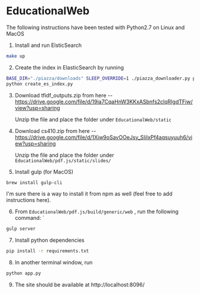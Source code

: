# EducationalWeb

The following instructions have been tested with Python2.7 on Linux and MacOS

1. Install and run ElsticSearch

```bash
make up
```

2. Create the index in ElasticSearch by running 

```bash
BASE_DIR="./piazza/downloads" SLEEP_OVERRIDE=1 ./piazza_downloader.py pgruber2@illinois.edu kdp8arjgvyj67l
python create_es_index.py
```

3. Download tfidf_outputs.zip from here -- https://drive.google.com/file/d/19ia7CqaHnW3KKxASbnfs2clqRIgdTFiw/view?usp=sharing
   
   Unzip the file and place the folder under `EducationalWeb/static`

4. Download cs410.zip from here -- https://drive.google.com/file/d/1Xiw9oSavOOeJsy_SIiIxPf4aqsuyuuh6/view?usp=sharing
   
   Unzip the file and place the folder under `EducationalWeb/pdf.js/static/slides/`

5. Install gulp (for MacOS)

```bash
brew install gulp-cli
```

I'm sure there is a way to install it from npm as well (feel free to add instructions here).
   
6. From `EducationalWeb/pdf.js/build/generic/web` , run the following command: `

```bash
gulp server
```

7. Install python dependencies

```bash
pip install -r requirements.txt
```

8. In another terminal window, run

```bash
python app.py
```

9. The site should be available at http://localhost:8096/

